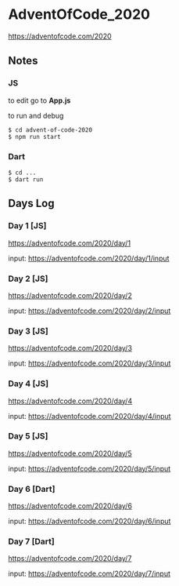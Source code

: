 # AdventOfCode_2020

https://adventofcode.com/2020

## Notes

### JS

to edit go to **App.js**

to run and debug

```
$ cd advent-of-code-2020
$ npm run start
```

### Dart

```
$ cd ...
$ dart run
```

## Days Log

### Day 1 [JS]
https://adventofcode.com/2020/day/1

input: https://adventofcode.com/2020/day/1/input

### Day 2 [JS]
https://adventofcode.com/2020/day/2

input: https://adventofcode.com/2020/day/2/input

### Day 3 [JS]
https://adventofcode.com/2020/day/3

input: https://adventofcode.com/2020/day/3/input

### Day 4 [JS]
https://adventofcode.com/2020/day/4

input: https://adventofcode.com/2020/day/4/input

### Day 5 [JS]
https://adventofcode.com/2020/day/5

input: https://adventofcode.com/2020/day/5/input

### Day 6 [Dart]
https://adventofcode.com/2020/day/6

input: https://adventofcode.com/2020/day/6/input

### Day 7 [Dart]
https://adventofcode.com/2020/day/7

input: https://adventofcode.com/2020/day/7/input
